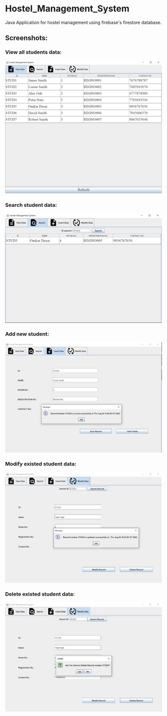 # Hostel_Management_System
Java Application for hostel management using firebase's firestore database.

## Screenshots:
### View all students data:
![](https://github.com/aniruddhathorat123/Hostel_Management_System/blob/main/screenshots/view.jpg?raw=true)

### Search student data:
![](https://github.com/aniruddhathorat123/Hostel_Management_System/blob/main/screenshots/search.jpg?raw=true)

### Add new student:
![](https://github.com/aniruddhathorat123/Hostel_Management_System/blob/main/screenshots/insert.jpg?raw=true)

### Modify existed student data:
![](https://github.com/aniruddhathorat123/Hostel_Management_System/blob/main/screenshots/update_success.jpg?raw=true)

### Delete existed student data:
![](https://github.com/aniruddhathorat123/Hostel_Management_System/blob/main/screenshots/delete_popup.jpg?raw=true)
